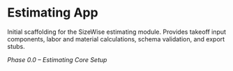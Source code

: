 # Estimating App

Initial scaffolding for the SizeWise estimating module. Provides takeoff input components, labor and material calculations, schema validation, and export stubs.

*Phase 0.0 – Estimating Core Setup*
